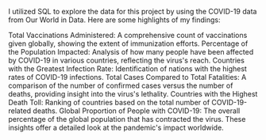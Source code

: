 I utilized SQL to explore the data for this project by using the COVID-19 data from Our World in Data. Here are some highlights of my findings:

Total Vaccinations Administered: A comprehensive count of vaccinations given globally, showing the extent of immunization efforts.
Percentage of the Population Impacted: Analysis of how many people have been affected by COVID-19 in various countries, reflecting the virus's reach.
Countries with the Greatest Infection Rate: Identification of nations with the highest rates of COVID-19 infections.
Total Cases Compared to Total Fatalities: A comparison of the number of confirmed cases versus the number of deaths, providing insight into the virus's lethality.
Countries with the Highest Death Toll: Ranking of countries based on the total number of COVID-19-related deaths.
Global Proportion of People with COVID-19: The overall percentage of the global population that has contracted the virus.
These insights offer a detailed look at the pandemic's impact worldwide.
